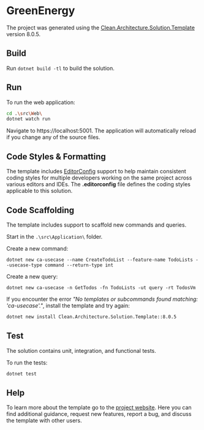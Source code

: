 ﻿# GreenEnergy

The project was generated using the [Clean.Architecture.Solution.Template](https://github.com/jasontaylordev/GreenEnergy) version 8.0.5.

## Build

Run `dotnet build -tl` to build the solution.

## Run

To run the web application:

```bash
cd .\src\Web\
dotnet watch run
```

Navigate to https://localhost:5001. The application will automatically reload if you change any of the source files.

## Code Styles & Formatting

The template includes [EditorConfig](https://editorconfig.org/) support to help maintain consistent coding styles for multiple developers working on the same project across various editors and IDEs. The **.editorconfig** file defines the coding styles applicable to this solution.

## Code Scaffolding

The template includes support to scaffold new commands and queries.

Start in the `.\src\Application\` folder.

Create a new command:

```
dotnet new ca-usecase --name CreateTodoList --feature-name TodoLists --usecase-type command --return-type int
```

Create a new query:

```
dotnet new ca-usecase -n GetTodos -fn TodoLists -ut query -rt TodosVm
```

If you encounter the error *"No templates or subcommands found matching: 'ca-usecase'."*, install the template and try again:

```bash
dotnet new install Clean.Architecture.Solution.Template::8.0.5
```

## Test

The solution contains unit, integration, and functional tests.

To run the tests:
```bash
dotnet test
```

## Help
To learn more about the template go to the [project website](https://github.com/jasontaylordev/CleanArchitecture). Here you can find additional guidance, request new features, report a bug, and discuss the template with other users.